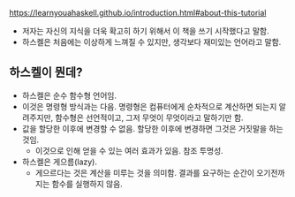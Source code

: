 https://learnyouahaskell.github.io/introduction.html#about-this-tutorial

- 저자는 자신의 지식을 더욱 확고히 하기 위해서 이 책을 쓰기 시작했다고 말함.
- 하스켈은 처음에는 이상하게 느껴질 수 있지만, 생각보다 재미있는 언어라고 말함.

## 하스켈이 뭔데?

- 하스켈은 순수 함수형 언어임.
- 이것은 명령형 방식과는 다음. 명령형은 컴퓨터에게 순차적으로 계산하면 되는지 알려주지만, 함수형은 선언적이고, 그저 무엇이 무엇이라고 말하기만 함.
- 값을 할당한 이후에 변경할 수 없음. 할당한 이후에 변경하면 그것은 거짓말을 하는 것임.
  - 이것으로 인해 얻을 수 있는 여러 효과가 있음. 참조 투명성.
- 하스켈은 게으름(lazy).
  - 게으르다는 것은 계산을 미루는 것을 의미함. 결과를 요구하는 순간이 오기전까지는 함수를 실행하지 않음.
